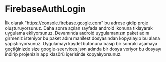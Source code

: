# FirebaseAuthLogin

İlk olarak "https://console.firebase.google.com" bu adrese gidip proje oluşturuyorsunuz.
Daha sonra açılan sayfada android ikonuna tıklayarak uygulama ekliyorsunuz. Devamında android uygulamanızın paket adını girmeniz isteniyor bu paket adını manifest dosyasından kopyalayıp bu alana yapıştırıyorsunuz.
Uygulamayı kaydet butonuna basıp bir sonraki aşamaya geçtiğinizde size google-seervices.json adında bir dosya veriyor bu dosyayı indirip projenizin app klasörü içerisinde kopyalıyorsunuz.
